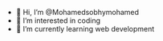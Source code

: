 - 👋 Hi, I’m @Mohamedsobhymohamed
- 👀 I’m interested in coding 
- 🌱 I’m currently learning web development 

<!---
Mohamedsobhymohamed/Mohamedsobhymohamed is a ✨ special ✨ repository because its `README.md` (this file) appears on your GitHub profile.
You can click the Preview link to take a look at your changes.
--->
